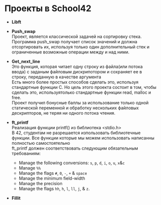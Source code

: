 # Проекты в School42

* **Libft**

* **Push_swap**  
      Проект, является классической задачей на сортировку стека.  
      Программа push_swap получает список значений и должна отсортировать их, используя только один дополнительный стек и ограниченные возможные операции между и над ними.

* **Get_next_line**  
        Это функция, которая читает одну строку из файла(или потока ввода) с заданым файловым дискрипотором и сохраняет ее в строку, переданную в качестве аргумента  
        Есть много более простых способов сделать это, используя стандартные функции С. Но цель этого проекта состоит в том, чтобы сделать это, используятолько стандартные функции read, malloc и free.  
        Проект получил бонусные баллы за использование только одной статической переменной и обработку нескольких файловых дескрипторов, не теряя ни одного потока чтения.  
* **ft_printf**  
      Реализация функции printf() из библиотека <stdio.h>  
      В 42, студентам не разрешается изпользовать библиотечные функции. Все функции которые мы можем использовать написанны полностью самостоятельно  
      ft_printf должен соответствовать следующим обязательным требованиям:
  - Manage the following conversions: `s`, `p`, `d`, `i`, `o`, `u`, `x`&`c`
  - Manage `%%`
  - Manage the flags `#`, `0`, `-`, `+` & `space`
  - Manage the minimum field-width
  - Manage the precision
  - Manage the flags `hh`, `h`, `l`, `ll`, `j`, & `z`.
* **Fillit**
